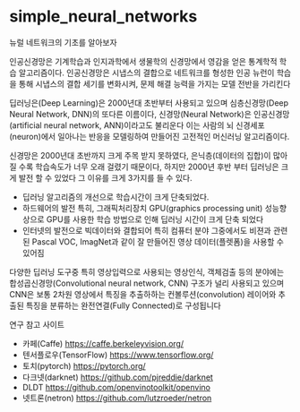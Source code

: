 # simple_neural_networks
뉴럴 네트워크의 기초를 알아보자

인공신경망은 기계학습과 인지과학에서 생물학의 신경망에서 영감을 얻은 통계학적 학습 알고리즘이다. 인공신경망은 시냅스의 결합으로 네트워크를 형성한 인공 뉴런이 학습을 통해 시냅스의 결합 세기를 변화시켜, 문제 해결 능력을 가지는 모델 전반을 가리킨다

딥러닝은(Deep Learning)은 2000년대 초반부터 사용되고 있으며 심층신경망(Deep Neural Network, DNN)의 또다른 이름이다, 신경망(Neural Network)은 인공신경망(artificial neural network, ANN)이라고도 불리운다 이는 사람의 뇌 신경세포(neuron)에서 일아나는 반응을 모델링하여 만들어진 고전적인 머신러닝 알고리즘이다.

신경망은 2000년대 초반까지 크게 주목 받지 못하였다, 은닉층(데이터의 집합)이 많아질 수록 학습속도가 너무 오래 걸렸기 때문이다, 하지만 2000년 후반 부터 딥러닝은 크게 발전 할 수 있었다 그 이유를 크게 3가지를 들 수 있다.

- 딥러닝 알고리즘의 개선으로 학습시간이 크게 단축되었다.
- 하드웨어의 발전 특히, 그래픽처리장치 GPU(graphics processing unit) 성능향상으로 GPU를 사용한 학습 방법으로 인해 딥러닝 시간이 크게 단축 되었다
- 인터넷의 발전으로 빅데이터와 결합되어 특히 컴퓨터 분야 그중에서도 비젼과 관련된 Pascal VOC, ImagNet과 같이 잘 만들어진 영상 데이터(플렛폼)을 사용할 수 있어짐

다양한 딥러닝 도구중 특히 영상입력으로 사용되는 영상인식, 객체검출 등의 분야에는 합성곱신경망(Convolutional neural network, CNN) 구조가 널리 사용되고 있으며 CNN은 보통 2차원 영상에서 특징을 추출하하는 컨볼루션(convolution) 레이어와 추출된 특징을 분류하는 완전연결(Fully Connected)로 구성됩니다

연구 참고 사이트
- 카페(Caffe) https://caffe.berkeleyvision.org/
- 텐서플로우(TensorFlow) https://www.tensorflow.org/
- 토치(pytorch) https://pytorch.org/
- 다크넷(darknet) https://github.com/pjreddie/darknet
- DLDT https://github.com/openvinotoolkit/openvino
- 넷트론(netron) https://github.com/lutzroeder/netron
